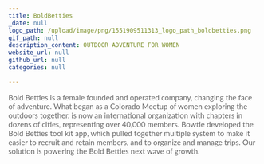 ```yaml
---
title: BoldBetties
_date: null
logo_path: /upload/image/png/1551909511313_logo_path_boldbetties.png
gif_path: null
description_content: OUTDOOR ADVENTURE FOR WOMEN
website_url: null
github_url: null
categories: null

---
```

<p><span style="color: #666666; font-family: Lato, Helvetica, sans-serif; font-size: 15px;">Bold Betties is a female founded and operated company, changing the face of adventure. What began as a Colorado Meetup of women exploring the outdoors together, is now an international organization with chapters in dozens of cities, representing over 40,000 members. Bowtie developed the Bold Betties tool kit app, which pulled together multiple system to make it easier to recruit and retain members, and to organize and manage trips. Our solution is powering the Bold Betties next wave of growth.</span></p>
